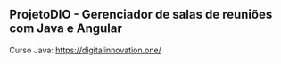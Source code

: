 ## ProjetoDIO - Gerenciador de salas de reuniões com Java e Angular
Curso Java: https://digitalinnovation.one/